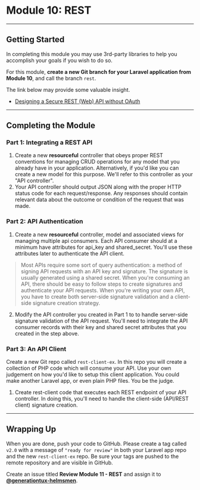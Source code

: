 # Module 10: REST

***

## Getting Started

In completing this module you may use 3rd-party libraries to help you accomplish your goals if you wish to do so.

For this module, **create a new Git branch for your Laravel application from Module 10**, and call the branch `rest`.

The link below may provide some valuable insight.

- [Designing a Secure REST (Web) API without OAuth](http://web.archive.org/web/20150908221444/http://www.thebuzzmedia.com/designing-a-secure-rest-api-without-oauth-authentication)

***

## Completing the Module

### Part 1: Integrating a REST API

1. Create a new __resourceful__ controller that obeys proper REST conventions for managing CRUD operations for any model that you already have in your application.  Alternatively, if you'd like you can create a new model for this purpose. We'll refer to this controller as your "API controller".
2. Your API controller should output JSON along with the proper HTTP status code for each request/response. Any responses should contain relevant data about the outcome or condition of the request that was made.

### Part 2: API Authentication

1. Create a new __resourceful__ controller, model and associated views for managing multiple api consumers. Each API consumer should at a minimum have attributes for api_key and shared_secret. You'll use these attributes later to authenticate the API client.

> Most APIs require some sort of query authentication: a method of signing API requests with an API key and signature. The signature is usually generated using a shared secret. When you're consuming an API, there should be easy to follow steps to create signatures and authenticate your API requests. When you're writing your own API, you have to create both server-side signature validation and a client-side signature creation strategy.

2. Modify the API controller you created in Part 1 to to handle server-side signature validation of the API request. You'll need to integrate the API consumer records with their key and shared secret attributes that you created in the step above.

### Part 3: An API Client

Create a new Git repo called `rest-client-ex`. In this repo you will create a collection of PHP code which will consume your API. Use your own judgement on how you'd like to setup this client application. You could make another Laravel app, or even plain PHP files. You be the judge.

1. Create rest-client code that executes each REST endpoint of your API controller. In doing this, you'll need to handle the client-side (API/REST client) signature creation.

***

## Wrapping Up

When you are done, push your code to GitHub. Please create a tag called `v2.0` with a message of `"ready for review"` in both your Laravel app repo and the new `rest-client-ex` repo. Be sure your tags are pushed to the remote repository and are visible in GitHub.

Create an issue titled **Review Module 11 - REST** and assign it to [**@generationtux-helmsmen**](https://github.com/generationtux-helmsmen).
